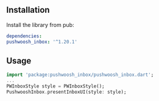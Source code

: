 ## Installation

Install the library from pub:

```yaml
dependencies:
pushwoosh_inbox: '^1.20.1'
```

## Usage
```dart
import 'package:pushwoosh_inbox/pushwoosh_inbox.dart';
...
PWInboxStyle style = PWInboxStyle();
PushwooshInbox.presentInboxUI(style: style);
```
